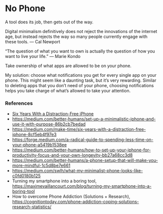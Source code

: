 # No Phone

A tool does its job, then gets out of the way.

Digital minimalism definitively does not reject the innovations of the internet age, but instead rejects the way so many people currently engage with these tools.
— Cal Newport

“The question of what you want to own is actually the question of how you want to live your life.”
— Marie Kondo

Take ownership of what apps are allowed to be on your phone.

My solution: choose what notifications you get for every single app on your phone. This might seem like a daunting task, but it’s very rewarding. Similar to deleting apps that you don’t need of your phone, choosing notifications helps you take charge of what’s allowed to take your attention.


### References

- [Six Years With a Distraction-Free iPhone](https://medium.com/make-time/six-years-with-a-distraction-free-iphone-8cf5eb4f97e3)
- https://medium.com/better-humans/set-up-a-minimalistic-iphone-and-use-it-with-purpose-86b2cb7bedad
- https://medium.com/make-time/six-years-with-a-distraction-free-iphone-8cf5eb4f97e3
- https://forge.medium.com/a-radical-guide-to-spending-less-time-on-your-phone-a5419b1538ee
- https://medium.com/better-humans/how-to-set-up-your-iphone-for-productivity-focus-and-your-own-longevity-bb27a68cc3d8
- https://medium.com/better-humans/a-phone-setup-that-will-make-you-more-mindful-1c5d8be7e661
- https://medium.com/swlh/what-my-minimalist-phone-looks-like-c0fd0180b125
- Turning my smartphone into a boring tool, https://maximevaillancourt.com/blog/turning-my-smartphone-into-a-boring-tool
- How to overcome Phone Addiction (Solutions + Research), https://cognitiontoday.com/phone-addiction-coping-solutions-research-statistics/